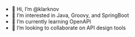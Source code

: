 - 👋 Hi, I’m @klarknov
- 👀 I’m interested in Java, Groovy, and SpringBoot
- 🌱 I’m currently learning OpenAPI
- 💞️ I’m looking to collaborate on API design tools

<!---
klarknov/klarknov is a ✨ special ✨ repository because its `README.md` (this file) appears on your GitHub profile.
You can click the Preview link to take a look at your changes.
--->
